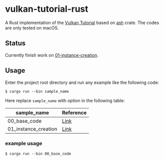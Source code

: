 # vulkan-tutorial-rust

A Rust implementation of the [Vulkan Tutorial](https://vulkan-tutorial.com) based on [ash](https://crates.io/crates/ash) crate. The codes are only tested on macOS.

## Status

Currently finish work on [01-instance-creation](https://vulkan-tutorial.com/Drawing_a_triangle/Setup/Instance).

## Usage

Enter the project root directory and run any example like the following code:

```shell
$ cargo run --bin sample_name
```

Here replace `sample_name` with option in the following table:

| sample_name          | Reference                                                    |
| -------------------- | ------------------------------------------------------------ |
| 00_base_code         | [Link](https://vulkan-tutorial.com/Drawing_a_triangle/Setup/Base_code) |
| 01_instance_creation | [Link](https://vulkan-tutorial.com/Drawing_a_triangle/Setup/Instance) |

### example usage

```
$ cargo run --bin 00_base_code
```

